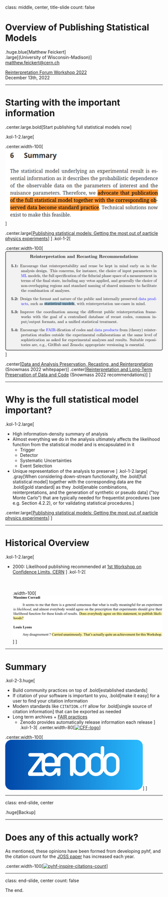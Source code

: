 class: middle, center, title-slide
count: false

# Overview of Publishing Statistical Models

.huge.blue[Matthew Feickert]<br>
.large[(University of Wisconsin-Madison)]
<br>
[matthew.feickert@cern.ch](mailto:matthew.feickert@cern.ch)


[Reinterpretation Forum Workshop 2022](https://indico.cern.ch/event/1197680/contributions/5160805/)
<br>
December 13th, 2022

---
# Starting with the important information

.center.large.bold[Start publishing full statistical models now]

.kol-1-2.large[

.center.width-100[[![recommendation-tall](figures/recommendation-tall.png)](https://inspirehep.net/literature/1919763)]
<!-- .center.width-100[[![full-model-recommendation](figures/full-model-recommendation.png)](https://inspirehep.net/literature/1919763)] -->

.center.large[[Publishing statistical models: Getting the most out of particle physics experiments](https://inspirehep.net/literature/1919763)]
]
.kol-1-2[

.center.width-100[[![snowmass-recommendations](figures/snowmass-recommendations.png)](https://inspirehep.net/literature/2054747)]

.center[[Data and Analysis Preservation, Recasting, and Reinterpretation](https://inspirehep.net/literature/2054747) (Snowmass 2022 whitepaper)]
.center[[Reinterpretation and Long-Term Preservation of Data and Code](https://inspirehep.net/literature/2153139) (Snowmass 2022 recommendations)]
]

---
# Why is the full statistical model important?

.kol-1-2.large[
- High information-density summary of analysis
- Almost everything we do in the analysis ultimately affects the likelihood function from the statistical model and is encapsulated in it
   - Trigger
   - Detector
   - Systematic Uncertainties
   - Event Selection
- Unique representation of the analysis to preserve
]
.kol-1-2.large[
.gray[When considering down-stream functionality, the .bold[full statistical model] together with the corresponding data are the .bold[gold standard] as they .bold[enable combinations, reinterpretations, and the generation of synthetic or pseudo data] ("toy Monte Carlo") that are typically needed for frequentist procedures (see e.g. Section 4.2.2), or for validating statistical procedures.]

.center.large[[Publishing statistical models: Getting the most out of particle physics experiments](https://inspirehep.net/literature/1919763)]
]

---
# Historical Overview

.kol-1-2.large[
- 2000: Likelihood publishing recommended at [1st Workshop on Confidence Limits, CERN](http://inspirehep.net/record/534129)
]
.kol-1-2[
<br><br>
<br><br>
.width-100[[![likelihood_publishing_agreement](figures/likelihood_publishing_agreement.png)](https://cds.cern.ch/record/411537)]
]

---
# Summary
.kol-2-3.huge[
- Build community practices on top of .bold[established standards]
   <!-- - There are professional communities at work building tools, so we should join them, not rebuild a wheel -->
- If citation of your software is important to you, .bold[make it easy] for a user to find your citation information
- Modern standards like `CITATION.cff` allow for .bold[single source of citation information] that can be exported as needed
- Long term archives + [FAIR practices](https://indico.cern.ch/event/1211229/contributions/5120857/)
   - Zenodo provides automatically release information each release
]
.kol-1-3[
.center.width-80[[![CFF-logo](figures/CFF-logo.png)](https://citation-file-format.github.io/)]

.center.width-100[[![zenodo-logo](figures/zenodo-logo.svg)](https://zenodo.org/)]
]

---
class: end-slide, center

.huge[Backup]

---
# Does any of this actually work?

As mentioned, these opinions have been formed from developing pyhf, and the citation count for the [JOSS paper](https://doi.org/10.21105/joss.02823) has increased each year.

.center.width-100[[![pyhf-inspire-citations-count](figures/pyhf-inspire-citations-count.png)](https://inspirehep.net/literature?sort=mostrecent&size=25&page=1&q=refersto%3Arecid%3A1845084&ui-citation-summary=true)]

---

class: end-slide, center
count: false

The end.
